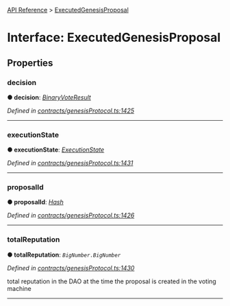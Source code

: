 [API Reference](../README.md) > [ExecutedGenesisProposal](../interfaces/ExecutedGenesisProposal.md)



# Interface: ExecutedGenesisProposal


## Properties
<a id="decision"></a>

###  decision

**●  decision**:  *[BinaryVoteResult](../enums/BinaryVoteResult.md)* 

*Defined in [contracts/genesisProtocol.ts:1425](https://github.com/daostack/arc.js/blob/616f6e7/lib/contracts/genesisProtocol.ts#L1425)*





___

<a id="executionState"></a>

###  executionState

**●  executionState**:  *[ExecutionState](../enums/ExecutionState.md)* 

*Defined in [contracts/genesisProtocol.ts:1431](https://github.com/daostack/arc.js/blob/616f6e7/lib/contracts/genesisProtocol.ts#L1431)*





___

<a id="proposalId"></a>

###  proposalId

**●  proposalId**:  *[Hash](../#Hash)* 

*Defined in [contracts/genesisProtocol.ts:1426](https://github.com/daostack/arc.js/blob/616f6e7/lib/contracts/genesisProtocol.ts#L1426)*





___

<a id="totalReputation"></a>

###  totalReputation

**●  totalReputation**:  *`BigNumber.BigNumber`* 

*Defined in [contracts/genesisProtocol.ts:1430](https://github.com/daostack/arc.js/blob/616f6e7/lib/contracts/genesisProtocol.ts#L1430)*



total reputation in the DAO at the time the proposal is created in the voting machine




___



